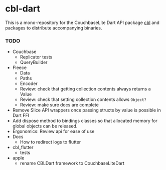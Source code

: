 # cbl-dart

This is a mono-repository for the CouchbaseLite Dart API package [cbl](./packages/cbl)
and packages to distribute accompanying binaries.

### TODO

- Couchbase
  - Replicator tests
  - QueryBuilder
- Fleece
  - Data
  - Paths
  - Encoder
  - Review: check that getting collection contents always returns a Value
  - Review: check that setting collection contents allows `Object?`
  - Review: make sure docs are complete
- Remove Slice API wrappers once passing structs by value is possible in Dart FFI
- Add dispose method to bindings classes so that allocated memory for global objects
  can be released.
- Ergonomics: Review api for ease of use
- Docs
  - How to redirect logs to flutter
- cbl_flutter
  - tests
- apple
  - rename CBLDart framework to CouchbaseLiteDart